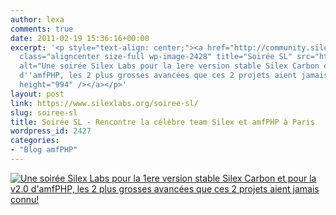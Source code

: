 ```yaml
---
author: lexa
comments: true
date: 2011-02-19 15:36:16+00:00
excerpt: '<p style="text-align: center;"><a href="http://community.silexlabs.org/sl-party/"><img
  class="aligncenter size-full wp-image-2428" title="Soirée SL" src="https://www.silexlabs.org/wp-content/uploads/2011/02/capture_silex_party.jpg"
  alt="Une soirée Silex Labs pour la 1ere version stable Silex Carbon et pour la v2.0
  d''amfPHP, les 2 plus grosses avancées que ces 2 projets aient jamais connu!" width="640"
  height="994" /></a></p>'
layout: post
link: https://www.silexlabs.org/soiree-sl/
slug: soiree-sl
title: Soirée SL - Rencontre la célèbre team Silex et amfPHP à Paris
wordpress_id: 2427
categories:
- "Blog amfPHP"
---
```


[![Une soirée Silex Labs pour la 1ere version stable Silex Carbon et pour la v2.0 d'amfPHP, les 2 plus grosses avancées que ces 2 projets aient jamais connu!](https://www.silexlabs.org/wp-content/uploads/2011/02/capture_silex_party.jpg)](http://community.silexlabs.org/sl-party/)
